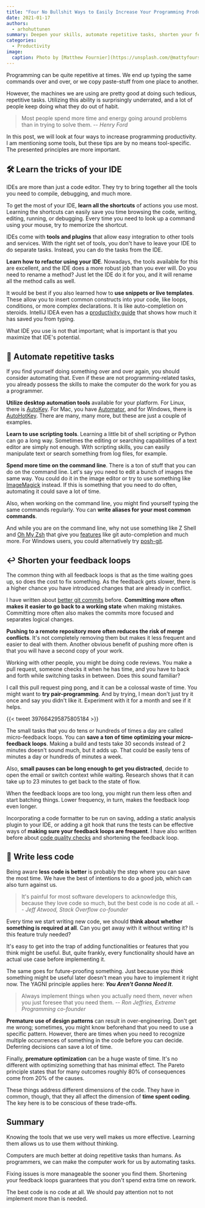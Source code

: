 ```yaml
---
title: "Four No Bullshit Ways to Easily Increase Your Programming Productivity"
date: 2021-01-17
authors:
  - arhohuttunen
summary: Deepen your skills, automate repetitive tasks, shorten your feedback loops, and code less to achieve greater productivity.
categories:
  - Productivity
image:
  caption: Photo by [Matthew Fournier](https://unsplash.com/@mattyfours) on Unsplash
---
```


Programming can be quite repetitive at times. We end up typing the same commands over and over, or we copy paste-stuff from one place to another.

However, the machines we are using are pretty good at doing such tedious, repetitive tasks. Utilizing this ability is surprisingly underrated, and a lot of people keep doing what they do out of habit.

> Most people spend more time and energy going around problems than in trying to solve them.
> -- <cite>Henry Ford</cite>

In this post, we will look at four ways to increase programming productivity. I am mentioning some tools, but these tips are by no means tool-specific. The presented principles are more important. 

## :hammer_and_wrench: Learn the tricks of your IDE

IDEs are more than just a code editor. They try to bring together all the tools you need to compile, debugging, and much more. 

To get the most of your IDE, **learn all the shortcuts** of actions you use most. Learning the shortcuts can easily save you time browsing the code, writing, editing, running, or debugging. Every time you need to look up a command using your mouse, try to memorize the shortcut.

IDEs come with **tools and plugins** that allow easy integration to other tools and services. With the right set of tools, you don't have to leave your IDE to do separate tasks. Instead, you can do the tasks from the IDE.

**Learn how to refactor using your IDE**. Nowadays, the tools available for this are excellent, and the IDE does a more robust job than you ever will. Do you need to rename a method? Just let the IDE do it for you, and it will rename all the method calls as well. 

It would be best if you also learned how to **use snippets or live templates**. These allow you to insert common constructs into your code, like loops, conditions, or more complex declarations. It is like auto-completion on steroids. IntelliJ IDEA even has a [productivity guide](https://www.jetbrains.com/help/idea/productivity-guide.html) that shows how much it has saved you from typing.

What IDE you use is not that important; what is important is that you maximize that IDE's potential.  

## :mechanical_arm: Automate repetitive tasks

If you find yourself doing something over and over again, you should consider automating that. Even if these are not programming-related tasks, you already possess the skills to make the computer do the work for you as a programmer.

**Utilize desktop automation tools** available for your platform. For Linux, there is [AutoKey](https://github.com/autokey/autokey). For Mac, you have [Automator](https://support.apple.com/en-gb/guide/automator/welcome/mac), and for Windows, there is [AutoHotKey](https://www.autohotkey.com/). There are many, many more, but these are just a couple of examples.

**Learn to use scripting tools**. Learning a little bit of shell scripting or Python can go a long way. Sometimes the editing or searching capabilities of a text editor are simply not enough. With scripting skills, you can easily manipulate text or search something from log files, for example.

**Spend more time on the command line**. There is a ton of stuff that you can do on the command line. Let's say you need to edit a bunch of images the same way. You could do it in the image editor or try to use something like [ImageMagick](https://imagemagick.org/) instead. If this is something that you need to do often, automating it could save a lot of time.

Also, when working on the command line, you might find yourself typing the same commands regularly. You can **write aliases for your most common commands**.

And while you are on the command line, why not use something like Z Shell and [Oh My Zsh](https://github.com/ohmyzsh/ohmyzsh) that give you [features](https://github.com/hmml/awesome-zsh) like git auto-completion and much more. For Windows users, you could alternatively try [posh-git](https://github.com/dahlbyk/posh-git).

## :leftwards_arrow_with_hook: Shorten your feedback loops

The common thing with all feedback loops is that as the time waiting goes up, so does the cost to fix something. As the feedback gets slower, there is a higher chance you have introduced changes that are already in conflict.

I have written about [better git commits](/make-better-git-commits) before. **Committing more often makes it easier to go back to a working state** when making mistakes. Committing more often also makes the commits more focused and separates logical changes. 

**Pushing to a remote repository more often reduces the risk of merge conflicts**. It's not completely removing them but makes it less frequent and easier to deal with them. Another obvious benefit of pushing more often is that you will have a second copy of your work.

Working with other people, you might be doing code reviews. You make a pull request, someone checks it when he has time, and you have to back and forth while switching tasks in between. Does this sound familiar?  

I call this pull request ping pong, and it can be a colossal waste of time. You might want to **try pair-programming**. And by trying, I mean don't just try it once and say you didn't like it. Experiment with it for a month and see if it helps.

{{< tweet 397664295875805184 >}}

The small tasks that you do tens or hundreds of times a day are called micro-feedback loops. You can **save a ton of time optimizing your micro-feedback loops**. Making a build and tests take 30 seconds instead of 2 minutes doesn't sound much, but it adds up. That could be easily tens of minutes a day or hundreds of minutes a week. 

Also, **small pauses can be long enough to get you distracted**, decide to open the email or switch context while waiting. Research shows that it can take up to 23 minutes to get back to the state of flow.

When the feedback loops are too long, you might run them less often and start batching things. Lower frequency, in turn, makes the feedback loop even longer.

Incorporating a code formatter to be run on saving, adding a static analysis plugin to your IDE, or adding a git hook that runs the tests can be effective ways of **making sure your feedback loops are frequent**. I have also written before about [code quality checks](/code-quality-checks) and shortening the feedback loop.

## :stop_sign: Write less code

Being aware **less code is better** is probably the step where you can save the most time. We have the best of intentions to do a good job, which can also turn against us.

> It's painful for most software developers to acknowledge this, because they love code so much, but the best code is no code at all.
> -- <cite>Jeff Atwood, Stack Overflow co-founder</cite>

Every time we start writing new code, we should **think about whether something is required at all**. Can you get away with it without writing it? Is this feature truly needed?

It's easy to get into the trap of adding functionalities or features that you think might be useful. But, quite frankly, every functionality should have an actual use case before implementing it. 

The same goes for future-proofing something. Just because you _think_ something might be useful later doesn't mean you have to implement it right now. The YAGNI principle applies here: _**You Aren't Gonna Need It**_.

> Always implement things when you actually need them, never when you just foresee that you need them.
> -- <cite>Ron Jeffries, Extreme Programming co-founder</cite>

**Premature use of design patterns** can result in over-engineering. Don't get me wrong; sometimes, you might know beforehand that you need to use a specific pattern. However, there are times when you need to recognize multiple occurrences of something in the code before you can decide. Deferring decisions can save a lot of time. 

Finally, **premature optimization** can be a huge waste of time. It's no different with optimizing something that has minimal effect. The Pareto principle states that for many outcomes roughly 80% of consequences come from 20% of the causes.

These things address different dimensions of the code. They have in common, though, that they all affect the dimension of **time spent coding**. The key here is to be conscious of these trade-offs.

## Summary

Knowing the tools that we use very well makes us more effective. Learning them allows us to use them without thinking. 

Computers are much better at doing repetitive tasks than humans. As programmers, we can make the computer work for us by automating tasks.

Fixing issues is more manageable the sooner you find them. Shortening your feedback loops guarantees that you don't spend extra time on rework.

The best code is no code at all. We should pay attention not to not implement more than is needed.
